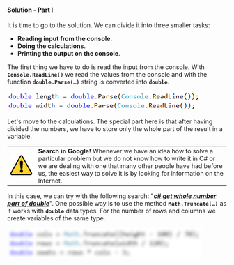 #### Solution - Part I

It is time to go to the solution. We can divide it into three smaller tasks: 
* **Reading input from the console**.
* **Doing the calculations**.
* **Printing the output on the console**.

The first thing we have to do is read the input from the console. With **`Console.ReadLine()`** we read the values from the console and with the function **`double.Parse(…)`** string is converted into **`double`**.

![](/assets/chapter-2-2-images/01.Training-lab-03.png)

Let's move to the calculations. The special part here is that after having divided the numbers, we have to store only the whole part of the result in a variable. 

<table><tr><td><img src="/assets/alert-icon.png" style="max-width:50px" /></td>
<td><b>Search in Google!</b> Whenever we have an idea how to solve a particular problem but we do not know how to write it in C# or we are dealing with one that many other people have had before us, the easiest way to solve it is by looking for information on the Internet.</td>
</tr></table>

In this case, we can try with the following search: "[***c# get whole number part of double***](https://www.google.com/?q=c%23+get+whole+number+part+of+double)". One possible way is to use the method **`Math.Truncate(…)`** as it works with **`double`** data types. For the number of rows and columns we create variables of the same type.

![](/assets/chapter-2-2-images/01.Training-lab-04.png)
